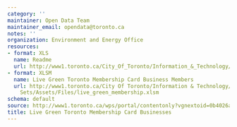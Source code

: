 ```yaml
---
category: ''
maintainer: Open Data Team
maintainer_email: opendata@toronto.ca
notes: ''
organization: Environment and Energy Office
resources:
- format: XLS
  name: Readme
  url: http://www1.toronto.ca/City_Of_Toronto/Information_&_Technology/Open_Data/Data_Sets/Assets/Files/live_green_membership_Readme.xls
- format: XLSM
  name: Live Green Toronto Membership Card Business Members
  url: http://www1.toronto.ca/City Of Toronto/Information & Technology/Open Data/Data
    Sets/Assets/Files/live_green_membership.xlsm
schema: default
source: http://www1.toronto.ca/wps/portal/contentonly?vgnextoid=0b4026a052fed310VgnVCM10000071d60f89RCRD&vgnextchannel=1a66e03bb8d1e310VgnVCM10000071d60f89RCRD
title: Live Green Toronto Membership Card Businesses
---
```


